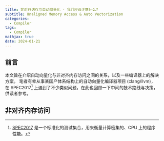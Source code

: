```yaml
---
title: 非对齐访存与自动向量化 - 我们应该注意什么?
subtitle: Unaligned Memory Access & Auto Vectorization
categories:
  - Compiler
tags:
  - Compiler
mathjax: true
date: 2024-01-21
---
```


## 前言

本文旨在介绍自动向量化与非对齐内存访问之间的关系，以及一些编译器上的解决方案。
笔者有幸从事某国产体系结构上的自动向量化编译器项目 (clang/llvm)，在 SPEC2017[^spec] 上遇到了不少类似问题，在此也回顾一下中间的技术路线与决策，供读者参考。

[^spec]: [SPEC2017](https://www.spec.org/cpu2017/) 是一个标准化的测试集合，用来衡量计算密集的、CPU 上的程序性能。

## 非对齐内存访问

